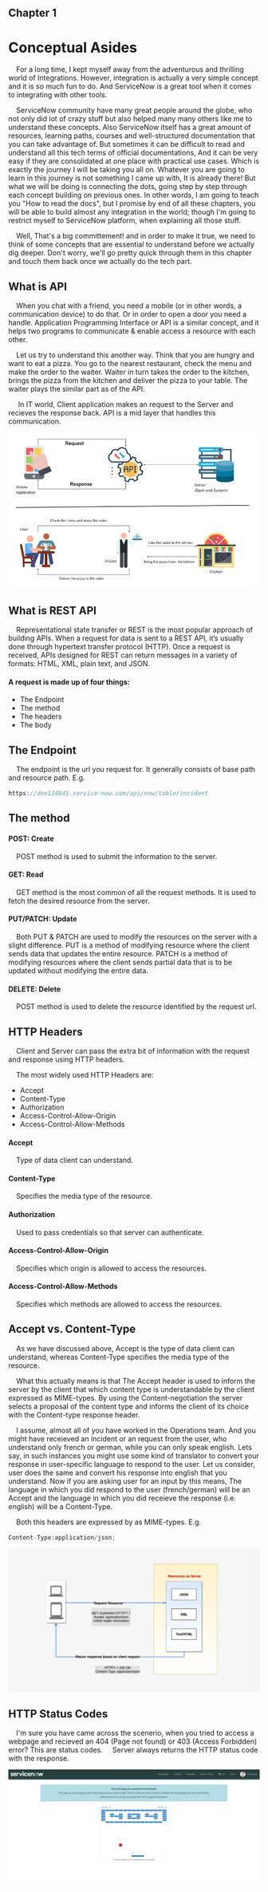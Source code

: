 ## Chapter 1

# Conceptual Asides

&nbsp;&nbsp;&nbsp;&nbsp;For a long time, I kept myself away from the adventurous and thrilling world of Integrations. However, integration is actually a very simple concept and it is so much fun to do. And ServiceNow is a great tool when it comes to integrating with other tools.

&nbsp;&nbsp;&nbsp;&nbsp;ServiceNow community have many great people around the globe, who not only did lot of crazy stuff but also helped many many others like me to understand these concepts. Also ServiceNow itself has a great amount of resources, learning paths, courses and well-structured documentation that you can take advantage of. But sometimes it can be difficult to read and understand all this tech terms of official documentations, And it can be very easy if they are consolidated at one place with practical use cases. Which is exactly the journey I will be taking you all on. Whatever you are going to learn in this journey is not something I came up with, It is already there! But what we will be doing is connecting the dots, going step by step through each concept building on previous ones. In other words, I am going to teach you "How to read the docs", but I promise by end of all these chapters, you will be able to build almost any integration in the world; though I'm going to restrict myself to ServiceNow platform, when explaining all those stuff.

&nbsp;&nbsp;&nbsp;&nbsp;Well, That's a big committement! and in order to make it true, we need to think of some concepts that are essential to understand before we actually dig deeper. Don't worry, we'll go pretty quick through them in this chapter and touch them back once we actually do the tech part.

## What is API

&nbsp;&nbsp;&nbsp;&nbsp;When you chat with a friend, you need a mobile (or in other words, a communication device) to do that. Or in order to open a door you need a handle. Application Programming Interface or API is a similar concept, and it helps two programs to communicate & enable access a resource with each other.

&nbsp;&nbsp;&nbsp;&nbsp;Let us try to understand this another way. Think that you are hungry and want to eat a pizza. You go to the nearest restaurant, check the menu and make the order to the waiter. Waiter in turn takes the order to the kitchen, brings the pizza from the kitchen and deliver the pizza to your table. The waiter plays the similar part as of the API.

&nbsp;&nbsp;&nbsp;&nbsp; In IT world, Client application makes an request to the Server and recieves the response back. API is a mid layer that handles this communication.

![What is API](/images/Chapter1_1.png)

## What is REST API

&nbsp;&nbsp;&nbsp;&nbsp;Representational state transfer or REST is the most popular approach of building APIs. When a request for data is sent to a REST API, it’s usually done through hypertext transfer protocol (HTTP). Once a request is received, APIs designed for REST can return messages in a variety of formats: HTML, XML, plain text, and JSON.

#### A request is made up of four things:

- The Endpoint
- The method
- The headers
- The body

## The Endpoint

&nbsp;&nbsp;&nbsp;&nbsp;The endpoint is the url you request for. It generally consists of base path and resource path. E.g.

```js
https://dev124645.service-now.com/api/now/table/incident
```

## The method

#### POST: Create

&nbsp;&nbsp;&nbsp;&nbsp;POST method is used to submit the information to the server.

#### GET: Read

&nbsp;&nbsp;&nbsp;&nbsp;GET method is the most common of all the request methods. It is used to fetch the desired resource from the server.

#### PUT/PATCH: Update

&nbsp;&nbsp;&nbsp;&nbsp;Both PUT & PATCH are used to modify the resources on the server with a slight difference. PUT is a method of modifying resource where the client sends data that updates the entire resource. PATCH is a method of modifying resources where the client sends partial data that is to be updated without modifying the entire data.

#### DELETE: Delete

&nbsp;&nbsp;&nbsp;&nbsp;POST method is used to delete the resource identified by the request url.

## HTTP Headers

&nbsp;&nbsp;&nbsp;&nbsp;Client and Server can pass the extra bit of information with the request and response using HTTP headers.

&nbsp;&nbsp;&nbsp;&nbsp;The most widely used HTTP Headers are:

- Accept
- Content-Type
- Authorization
- Access-Control-Allow-Origin
- Access-Control-Allow-Methods

#### Accept

&nbsp;&nbsp;&nbsp;&nbsp;Type of data client can understand.

#### Content-Type

&nbsp;&nbsp;&nbsp;&nbsp;Specifies the media type of the resource.

#### Authorization

&nbsp;&nbsp;&nbsp;&nbsp;Used to pass credentials so that server can authenticate.

#### Access-Control-Allow-Origin

&nbsp;&nbsp;&nbsp;&nbsp;Specifies which origin is allowed to access the resources.

#### Access-Control-Allow-Methods

&nbsp;&nbsp;&nbsp;&nbsp;Specifies which methods are allowed to access the resources.

## Accept vs. Content-Type

&nbsp;&nbsp;&nbsp;&nbsp;As we have discussed above, Accept is the type of data client can understand, whereas Content-Type specifies the media type of the resource.

&nbsp;&nbsp;&nbsp;&nbsp;What this actually means is that The Accept header is used to inform the server by the client that which content type is understandable by the client expressed as MIME-types. By using the Content-negotiation the server selects a proposal of the content type and informs the client of its choice with the Content-type response header.

&nbsp;&nbsp;&nbsp;&nbsp;I assume, almost all of you have worked in the Operations team. And you might have receieved an incident or an request from the user, who understand only french or german, while you can only speak english. Lets say, in such instances you might use some kind of translator to convert your response in user-specific language to respond to the user. Let us consider, user does the same and convert his response into english that you understand. Now if you are asking user for an input by this means, The language in which you did respond to the user (french/german) will be an Accept and the language in which you did receieve the response (i.e. english) will be a Content-Type.

&nbsp;&nbsp;&nbsp;&nbsp;Both this headers are expressed by as MIME-types. E.g.

```js
Content-Type:application/json;
```

![Accept vs Content-Type](/images/Headers.png)

## HTTP Status Codes

&nbsp;&nbsp;&nbsp;&nbsp;I'm sure you have came across the scenerio, when you tried to access a webpage and recieved an 404 (Page not found) or 403 (Access Forbidden) error? This are status codes.
&nbsp;&nbsp;&nbsp;&nbsp;Server always returns the HTTP status code with the response.

![Status Code](/images/statuscode2.png)

##

&nbsp;&nbsp;&nbsp;&nbsp;

##

&nbsp;&nbsp;&nbsp;&nbsp;

##

&nbsp;&nbsp;&nbsp;&nbsp;

##

&nbsp;&nbsp;&nbsp;&nbsp;

##

&nbsp;&nbsp;&nbsp;&nbsp;

